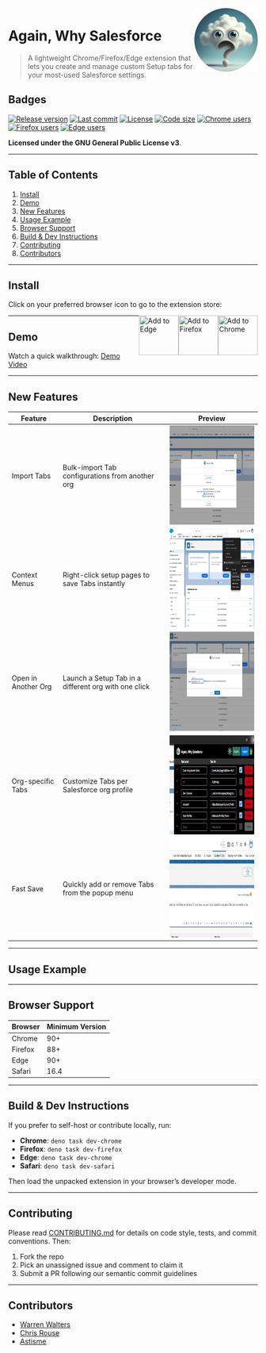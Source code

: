 
<a href="https://github.com/Astisme/again-why-salesforce">
  <img src="https://github.com/Astisme/again-why-salesforce/blob/main/assets/icons/awsf-128.png?raw=true" align="right" title="Well hello there!" />
</a>

# Again, Why Salesforce

> A lightweight Chrome/Firefox/Edge extension that lets you create and manage custom Setup tabs for your most-used Salesforce settings.

## Badges

[![Release version](https://img.shields.io/github/manifest-json/v/Astisme/again-why-salesforce?filename=manifest%2Ftemplate-manifest.json&label=Version)](https://www.github.com/Astisme/releases)
[![Last commit](https://img.shields.io/github/last-commit/Astisme/again-why-salesforce?labelColor=black&color=white)](https://github.com/Astisme/again-why-salesforce/commits/main/)
[![License](https://img.shields.io/github/license/Astisme/again-why-salesforce?color=238636)](https://github.com/Astisme/again-why-salesforce/blob/main/LICENSE)
[![Code size](https://img.shields.io/github/languages/code-size/Astisme/again-why-salesforce)](https://github.com/Astisme/again-why-salesforce/#)
[![Chrome users](https://img.shields.io/chrome-web-store/users/bceeoimjhgjbihanbiifgpndmkklajbi?label=Chrome%20Users&color=blue)](https://chromewebstore.google.com/detail/again-why-salesforce/bceeoimjhgjbihanbiifgpndmkklajbi)
[![Firefox users](https://img.shields.io/amo/users/again@why.salesforce?label=Firefox%20Users&color=red)](https://addons.mozilla.org/en-US/firefox/addon/again-why-salesforce/)
[![Edge users](https://img.shields.io/badge/dynamic/json?label=Edge%20Users&query=%24.activeInstallCount&url=https%3A%2F%2Fmicrosoftedge.microsoft.com%2Faddons%2Fgetproductdetailsbycrxid%2Fdfdjpokbfeaamjcomllncennmfhpldmm)](https://microsoftedge.microsoft.com/addons/detail/dfdjpokbfeaamjcomllncennmfhpldmm)

<!--
![Chrome stars](https://img.shields.io/chrome-web-store/stars/:storeId)
![Firefox stars](https://img.shields.io/amo/stars/:addonId)
![GitHub closed issues](https://img.shields.io/github/issues-closed/Astisme/again-why-salesforce)
![GitHub stars](https://img.shields.io/github/stars/Astisme/again-why-salesforce)
-->

**Licensed under the GNU General Public License v3**.

---

## Table of Contents

1. [Install](#install)
2. [Demo](#demo)
3. [New Features](#new-features)
4. [Usage Example](#usage-example)
5. [Browser Support](#browser-support)
6. [Build & Dev Instructions](#build--dev-instructions)
7. [Contributing](#contributing)
8. [Contributors](#contributors)

---

## Install

Click on your preferred browser icon to go to the extension store:

<a href="https://chromewebstore.google.com/detail/again-why-salesforce/bceeoimjhgjbihanbiifgpndmkklajbi" target="_blank">
  <img src="https://www.google.com/chrome/static/images/chrome-logo-m100.svg" title="Add to Chrome" width="80px" height="80px" align="right"/>
</a>
<a href="https://addons.mozilla.org/en-US/firefox/addon/again-why-salesforce/" target="_blank">
  <img src="https://www.mozilla.org/media/protocol/img/logos/firefox/browser/logo.eb1324e44442.svg" title="Add to Firefox" width="80px" height="80px" align="right"/>
</a>
<a href="https://microsoftedge.microsoft.com/addons/detail/dfdjpokbfeaamjcomllncennmfhpldmm" target="_blank">
  <img src="https://edgestatic.azureedge.net/shared/cms/lrs1c69a1j/section-images/2c3f3c46bd764335beec466a0acfde0e.png" title="Add to Edge" width="80px" height="80px" align="right"/>
</a>

---

## Demo

Watch a quick walkthrough: [Demo Video](https://youtu.be/BtlKRvac9ZQ)

---

## New Features

| Feature             | Description                                          | Preview                                                                      |
| ------------------- | ---------------------------------------------------- | ---------------------------------------------------------------------------- |
| Import Tabs         | Bulk-import Tab configurations from another org      | <img src="./images/import-modal.png" height="200" title="Import Modal"/>     |
| Context Menus       | Right-click setup pages to save Tabs instantly       | <img src="./images/context-menu.png" height="200" title="Context Menu"/>     |
| Open in Another Org | Launch a Setup Tab in a different org with one click | <img src="./images/open-other-org.png" height="200" title="Open Other Org"/> |
| Org-specific Tabs   | Customize Tabs per Salesforce org profile            | <img src="./images/popup-dark.png" height="200" title="Org-specific Tabs"/>  |
| Fast Save           | Quickly add or remove Tabs from the popup menu       | <img src="./images/remove-tab.png" height="200" title="Fast Save"/>          |

---

## Usage Example

<!-- Insert animated GIF or code snippet showing the Import Tabs feature in action -->

---

## Browser Support

 Browser | Minimum Version 
 ------- | --------------- 
 Chrome  | 90+             
 Firefox | 88+             
 Edge    | 90+          
 Safari    | 16.4             

---

## Build & Dev Instructions

If you prefer to self-host or contribute locally, run:

- **Chrome**: `deno task dev-chrome`
- **Firefox**: `deno task dev-firefox`
- **Edge**: `deno task dev-chrome`
- **Safari**: `deno task dev-safari`

Then load the unpacked extension in your browser’s developer mode.

---

## Contributing

Please read [CONTRIBUTING.md](/CONTRIBUTING.md) for details on code style, tests, and commit conventions. Then:

1. Fork the repo
2. Pick an unassigned issue and comment to claim it
3. Submit a PR following our semantic commit guidelines

---

## Contributors

- [Warren Walters](https://www.linkedin.com/in/walters954/)
- [Chris Rouse](https://www.linkedin.com/in/chris-rouse/)
- [Astisme](https://github.com/Astisme/)
